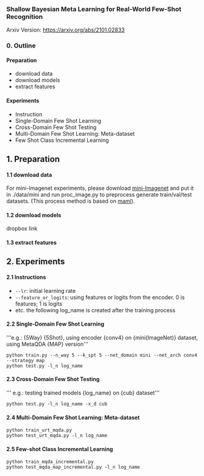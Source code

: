 
### Shallow Bayesian Meta Learning for Real-World Few-Shot Recognition
Arxiv Version: https://arxiv.org/abs/2101.02833

### 0. Outline
#### Preparation
  - download data
  - download models
  - extract features
#### Experiments
  - Instruction
  - Single-Domain Few Shot Learning
  - Cross-Domain Few Shot Testing
  - Multi-Domain Few Shot Learning: Meta-dataset
  - Few Shot Class Incremental Learning

## 1. Preparation
#### 1.1 download data
For mini-Imagenet experiments, please download [mini-Imagenet](https://drive.google.com/open?id=0B3Irx3uQNoBMQ1FlNXJsZUdYWEE) and put it in ./data/mini and run proc_image.py to preprocess generate train/val/test datasets. (This process method is based on [maml](https://github.com/cbfinn/maml)).
#### 1.2 download models
dropbox link
#### 1.3 extract features

## 2. Experiments
#### 2.1 Instructions
* ``` --lr ```: initial learning rate
* ``` --feature_or_logits ```: using features or logits from the encoder. 0 is features; 1 is logits
* etc.
the following log_name is created after the training process
#### 2.2 Single-Domain Few Shot Learning
'''e.g.: {5Way} {5Shot}, using encoder {conv4} on {mini(ImageNet)} dataset, using MetaQDA {MAP} version'''

```
python train.py --n_way 5 --k_spt 5 --net_domain mini --net_arch conv4 --strategy map
python test.py -l_n log_name
```

#### 2.3 Cross-Domain Few Shot Testing
''' e.g.: testing trained models {log_name} on {cub} dataset''' 
```
python test.py -l_n log_name -x_d cub
```
#### 2.4 Multi-Domain Few Shot Learning: Meta-dataset
```
python train_urt_mqda.py
python test_urt_mqda.py -l_n log_name
```
#### 2.5 Few-shot Class Incremental Learning
```
python train_mqda_incremental.py
python test_mqda_map_incremental.py -l_n log_name
```
